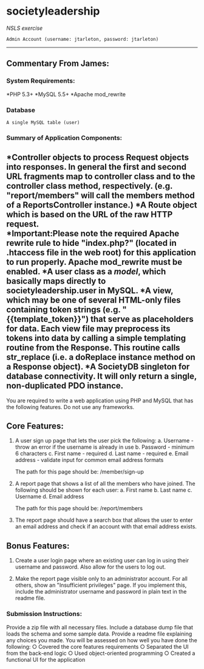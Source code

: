 # societyleadership

*NSLS exercise*

    Admin Account (username: jtarleton, password: jtarleton)
----------------------------
## Commentary From James:

### System Requirements:
*PHP 5.3+
*MySQL 5.5+
*Apache mod_rewrite
### Database
	A single MySQL table (user)
### Summary of Application Components:
*Controller objects to process Request objects into responses. In general the first and second URL fragments map to controller class and to the controller class method, respectively. 
(e.g. "report/members" will call the members method of a ReportsController instance.)
*A Route object which is based on the URL of the raw HTTP request.  
*Important:Please note the required Apache rewrite 
rule to hide "index.php?" (located in .htaccess file in the web root) for this application to run properly. Apache mod_rewrite must be enabled.
*A user class as a _model_, which basically maps directly to societyleadership.user in MySQL.
*A view, which may be one of several HTML-only files containing token strings (e.g. "{{template_token}}") that serve as placeholders for data.
  Each view file may preprocess its tokens into data by calling a simple templating routine from the Response.  This routine calls str_replace (i.e. a doReplace instance method on a Response object).
*A SocietyDB singleton for database connectivity. It will only return a single, non-duplicated PDO instance.
----------------------------
You are required to write a web application using PHP and MySQL that has the following
features. Do not use any frameworks.
## Core Features:
1. A user sign up page that lets the user pick the following:
	a. Username - throw an error if the username is already in use
	b. Password - minimum 6 characters
	c. First name - required
	d. Last name - required
	e. Email address - validate input for common email address formats

	The path for this page should be: /member/sign-up

2. A report page that shows a list of all the members who have joined. The following should
be shown for each user:
	a. First name
	b. Last name
	c. Username
	d. Email address

	The path for this page should be: /report/members

3. The report page should have a search box that allows the user to enter an email address
and check if an account with that email address exists.

## Bonus Features:

1. Create a user login page where an existing user can log in using their username and
password. Also allow for the users to log out.

2. Make the report page visible only to an administrator account. For all others, show an
"Insufficient privileges" page. If you implement this, include the administrator username
and password in plain text in the readme file.

### Submission Instructions:
	
Provide a zip file with all necessary files.
Include a database dump file that loads the schema and some sample data.
Provide a readme file explaining any choices you made.
You will be assessed on how well you have done the following:
	○ Covered the core features requirements
	○ Separated the UI from the back-end logic
	○ Used object-oriented programming
	○ Created a functional UI for the application
